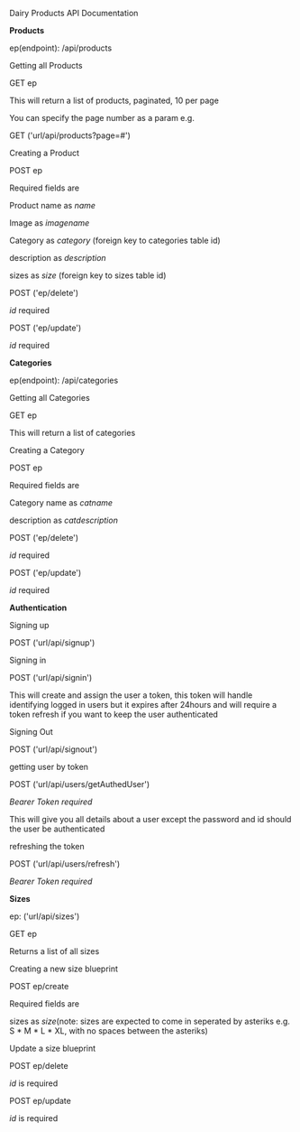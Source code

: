 Dairy Products API Documentation

**Products**

ep(endpoint): /api/products

Getting all Products

GET ep

This will return a list of products, paginated, 10 per page

You can specify the page number as a param e.g.

GET ('url/api/products?page=#')

Creating a Product

POST ep

Required fields are

Product name as *name* 

Image as *imagename* 

Category as *category* (foreign key to categories table id)

description as *description* 

sizes  as *size* (foreign key to sizes table id)

POST ('ep/delete')

*id* required

POST ('ep/update')

*id* required

**Categories**

ep(endpoint): /api/categories

Getting all Categories

GET ep

This will return a list of categories

Creating a Category

POST ep

Required fields are

Category name as *catname*

description as *catdescription* 

POST ('ep/delete')

*id* required

POST ('ep/update')

*id* required

**Authentication**

Signing up

POST ('url/api/signup')

Signing in

POST ('url/api/signin')

This will create and assign the user a token, this token will handle identifying logged in users but it expires after 24hours and will require a token refresh if you want to keep the user authenticated

Signing Out

POST ('url/api/signout')

getting user by token

POST ('url/api/users/getAuthedUser')

*Bearer Token required*

This will give you all details about a user except the password and id should the user be authenticated

refreshing the token

POST ('url/api/users/refresh')

*Bearer Token required*

**Sizes**

ep: ('url/api/sizes')

GET ep

Returns a list of all sizes

Creating a new size blueprint

POST ep/create

Required fields are

sizes as *size*(note: sizes are expected to come in seperated by asteriks e.g. S * M * L * XL, with no spaces between the asteriks)


Update a size blueprint

POST ep/delete

*id* is required

POST ep/update

*id* is required